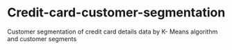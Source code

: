 # Credit-card-customer-segmentation
Customer segmentation of credit card details data by K- Means algorithm and customer segments
